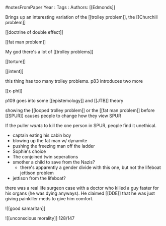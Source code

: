 #notesFromPaper
Year   :
Tags   :
Authors: [[Edmonds]]

Brings up an interesting variation of the [[trolley problem]], the [[Churchill problem]]

[[doctrine of double effect]]

[[fat man problem]]

My god there's a lot of [[trolley problems]]

[[torture]]

[[intent]]

this thing has too many trolley problems. p83 introduces two more

[[x-phi]]

p109 goes into some [[epistemology]] and [[JTB]] theory

showing the [[looped trolley problem]] or the [[fat man problem]] before [[SPUR]] causes people to change how they view SPUR

If the puller *wants* to kill the one person in SPUR, people find it unethical.

 - captain eating his cabin boy
 - blowing up the fat man w/ dynamite
 - pushing the freezing man off the ladder
 - Sophie's choice
 - The conjoined twin seperations
 - smother a child to save from the Nazis?
   - there's apparently a gender divide with this one, but not the lifeboat jettison problem
 - jettison from the lifeboat?

there was a real life surgeon case with a doctor who killed a guy faster for his organs (he was dying anyways). He claimed [[DDE]] that he was just giving painkiller meds to give him comfort. 

![[good samaritan]]

![[unconscious morality]]
128/147
